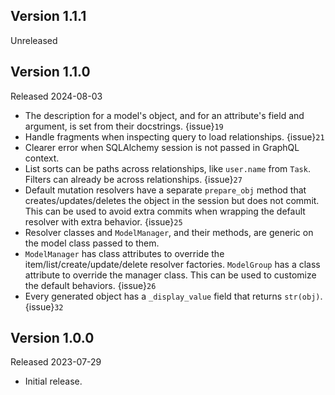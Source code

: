 ## Version 1.1.1

Unreleased


## Version 1.1.0

Released 2024-08-03

-   The description for a model's object, and for an attribute's field and
    argument, is set from their docstrings. {issue}`19`
-   Handle fragments when inspecting query to load relationships. {issue}`21`
-   Clearer error when SQLAlchemy session is not passed in GraphQL context.
-   List sorts can be paths across relationships, like `user.name` from `Task`.
    Filters can already be across relationships. {issue}`27`
-   Default mutation resolvers have a separate `prepare_obj` method that
    creates/updates/deletes the object in the session but does not commit. This
    can be used to avoid extra commits when wrapping the default resolver with
    extra behavior. {issue}`25`
-   Resolver classes and `ModelManager`, and their methods, are generic on the
    model class passed to them.
-   `ModelManager` has class attributes to override the
    item/list/create/update/delete resolver factories. `ModelGroup` has a class
    attribute to override the manager class. This can be used to customize the
    default behaviors. {issue}`26`
-   Every generated object has a `_display_value` field that returns `str(obj)`.
    {issue}`32`


## Version 1.0.0

Released 2023-07-29

-   Initial release.
